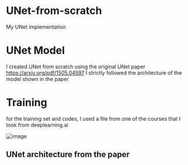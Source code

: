 # UNet-from-scratch
My UNet implementation

# UNet Model
I created UNet from scratch using the original UNet paper
https://arxiv.org/pdf/1505.04597
I strictly followed the architecture of the model shown in the paper

# Training
for the training set and codes, I used a file from one of the courses that I took from deeplearning.ai

![image](https://github.com/fatihylcn/UNet-from-scratch/assets/81856342/582d51b5-85a7-405d-b897-6f6fc207e558)
## UNet architecture from the paper
